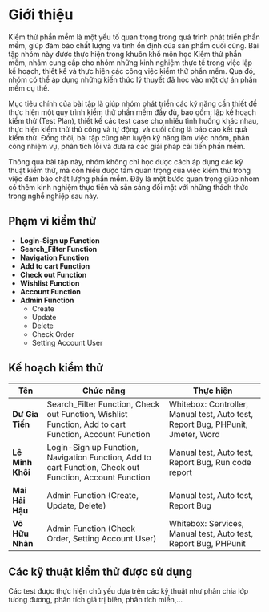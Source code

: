 # Giới thiệu

Kiểm thử phần mềm là một yếu tố quan trọng trong quá trình phát triển phần mềm, giúp đảm bảo chất lượng và tính ổn định của sản phẩm cuối cùng. Bài tập nhóm này được thực hiện trong khuôn khổ môn học Kiểm thử phần mềm, nhằm cung cấp cho nhóm những kinh nghiệm thực tế trong việc lập kế hoạch, thiết kế và thực hiện các công việc kiểm thử phần mềm. Qua đó, nhóm có thể áp dụng những kiến thức lý thuyết đã học vào một dự án phần mềm cụ thể.

Mục tiêu chính của bài tập là giúp nhóm phát triển các kỹ năng cần thiết để thực hiện một quy trình kiểm thử phần mềm đầy đủ, bao gồm: lập kế hoạch kiểm thử (Test Plan), thiết kế các test case cho nhiều tình huống khác nhau, thực hiện kiểm thử thủ công và tự động, và cuối cùng là báo cáo kết quả kiểm thử. Đồng thời, bài tập cũng rèn luyện kỹ năng làm việc nhóm, phân công nhiệm vụ, phân tích lỗi và đưa ra các giải pháp cải tiến phần mềm.

Thông qua bài tập này, nhóm không chỉ học được cách áp dụng các kỹ thuật kiểm thử, mà còn hiểu được tầm quan trọng của việc kiểm thử trong việc đảm bảo chất lượng phần mềm. Đây là một bước quan trọng giúp nhóm có thêm kinh nghiệm thực tiễn và sẵn sàng đối mặt với những thách thức trong nghề nghiệp sau này.

## Phạm vi kiểm thử

- **Login-Sign up Function**
- **Search_Filter Function**
- **Navigation Function**
- **Add to cart Function**
- **Check out Function**
- **Wishlist Function**
- **Account Function**
- **Admin Function**
  - Create
  - Update
  - Delete
  - Check Order
  - Setting Account User

## Kế hoạch kiểm thử

| Tên               | Chức năng                                        | Thực hiện                                          |
|-------------------|-------------------------------------------------|---------------------------------------------------|
| **Dư Gia Tiến**    | Search_Filter Function, Check out Function, Wishlist Function, Add to cart Function, Account Function | Whitebox: Controller, Manual test, Auto test, Report Bug, PHPunit, Jmeter, Word |
| **Lê Minh Khôi**   | Login-Sign up Function, Navigation Function, Add to cart Function, Check out Function, Account Function | Manual test, Auto test, Report Bug, Run code report |
| **Mai Hải Hậu**    | Admin Function (Create, Update, Delete)         | Manual test, Auto test, Report Bug                |
| **Võ Hữu Nhân**    | Admin Function (Check Order, Setting Account User) | Whitebox: Services, Manual test, Auto test, Report Bug, PHPunit |

## Các kỹ thuật kiểm thử được sử dụng

Các test được thực hiện chủ yếu dựa trên các kỹ thuật như phân chia lớp tương đương, phân tích giá trị biên, phân tích miền,...
